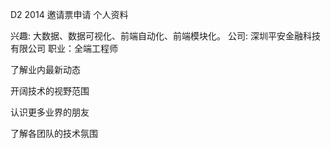 D2 2014 邀请票申请
个人资料

兴趣: 大数据、数据可视化、前端自动化、前端模块化。
公司: 深圳平安金融科技有限公司
职业：全端工程师

了解业内最新动态

开阔技术的视野范围

认识更多业界的朋友

了解各团队的技术氛围
